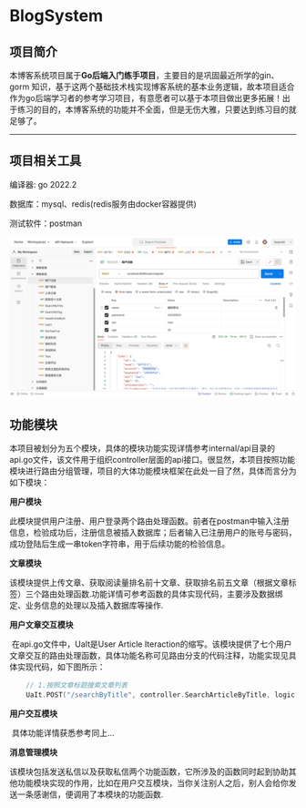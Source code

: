 # BlogSystem

## 项目简介

​	本博客系统项目属于**Go后端入门练手项目**，主要目的是巩固最近所学的gin、gorm 知识，基于这两个基础技术栈实现博客系统的基本业务逻辑，故本项目适合作为go后端学习者的参考学习项目，有意愿者可以基于本项目做出更多拓展！出于练习的目的，本博客系统的功能并不全面，但是无伤大雅，只要达到练习目的就足够了。

---



## 项目相关工具

编译器: go 2022.2

数据库：mysql、redis(redis服务由docker容器提供)

测试软件：postman

![image-20231127084648618](README.assets/image-20231127084648618.png)

## 功能模块

​	本项目被划分为五个模块，具体的模块功能实现详情参考internal/api目录的api.go文件，该文件用于组织controller层面的api接口。很显然，本项目按照功能模块进行路由分组管理，项目的大体功能模块框架在此处一目了然，具体而言分为如下模块：

**用户模块**

​	此模块提供用户注册、用户登录两个路由处理函数。前者在postman中输入注册信息，检验成功后，注册信息被插入数据库；后者输入已注册用户的账号与密码，成功登陆后生成一串token字符串，用于后续功能的检验信息。



**文章模块**

​	该模块提供上传文章、获取阅读量排名前十文章、获取排名前五文章（根据文章标签）三个路由处理函数.功能详情可参考函数的具体实现代码，主要涉及数据绑定、业务信息的处理以及插入数据库等操作.



**用户文章交互模块**

​	在api.go文件中，UaIt是User Article Iteraction的缩写。该模块提供了七个用户文章交互的路由处理函数，具体功能名称可见路由分支的代码注释，功能实现见具体实现代码，如下图所示：

```go
	// 1.按照文章标题搜索文章列表
	UaIt.POST("/searchByTitle", controller.SearchArticleByTitle, logic.OutputArticleByMode())
```



**用户交互模块**

​	具体功能详情获悉参考同上…



**消息管理模块**

​	该模块包括发送私信以及获取私信两个功能函数，它所涉及的函数同时起到协助其他功能模块实现的作用，比如在用户交互模块，当你关注别人之后，别人会给你发送一条感谢信，便调用了本模块的功能函数.





